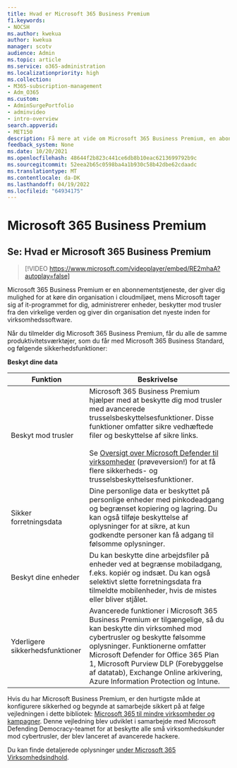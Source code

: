 ```yaml
---
title: Hvad er Microsoft 365 Business Premium
f1.keywords:
- NOCSH
ms.author: kwekua
author: kwekua
manager: scotv
audience: Admin
ms.topic: article
ms.service: o365-administration
ms.localizationpriority: high
ms.collection:
- M365-subscription-management
- Adm_O365
ms.custom:
- AdminSurgePortfolio
- adminvideo
- intro-overview
search.appverid:
- MET150
description: Få mere at vide om Microsoft 365 Business Premium, en abonnementstjeneste, der tager sig af it-delen for dig.
feedback_system: None
ms.date: 10/20/2021
ms.openlocfilehash: 48644f2b823c441ce6db8b10eac6213699792b9c
ms.sourcegitcommit: 52eea2b65c0598ba4a1b930c58b42dbe62cdaadc
ms.translationtype: MT
ms.contentlocale: da-DK
ms.lasthandoff: 04/19/2022
ms.locfileid: "64934175"
---
```

# <a name="microsoft-365-business-premium"></a>Microsoft 365 Business Premium

## <a name="watch-what-is-microsoft-365-business-premium"></a>Se: Hvad er Microsoft 365 Business Premium

> [!VIDEO https://www.microsoft.com/videoplayer/embed/RE2mhaA?autoplay=false]

Microsoft 365 Business Premium er en abonnementstjeneste, der giver dig mulighed for at køre din organisation i cloudmiljøet, mens Microsoft tager sig af it-programmet for dig, administrerer enheder, beskytter mod trusler fra den virkelige verden og giver din organisation det nyeste inden for virksomhedssoftware.

Når du tilmelder dig Microsoft 365 Business Premium, får du alle de samme produktivitetsværktøjer, som du får med Microsoft 365 Business Standard, og følgende sikkerhedsfunktioner:

**Beskyt dine data**


|Funktion|Beskrivelse|
| --- | --- |
| Beskyt mod trusler | Microsoft 365 Business Premium hjælper med at beskytte dig mod trusler med avancerede trusselsbeskyttelsesfunktioner. Disse funktioner omfatter sikre vedhæftede filer og beskyttelse af sikre links. <br/><br/>Se [Oversigt over Microsoft Defender til virksomheder](../../security/defender-business/mdb-overview.md) (prøveversion!) for at få flere sikkerheds- og trusselsbeskyttelsesfunktioner. |
| Sikker forretningsdata | Dine personlige data er beskyttet på personlige enheder med pinkodeadgang og begrænset kopiering og lagring. Du kan også tilføje beskyttelse af oplysninger for at sikre, at kun godkendte personer kan få adgang til følsomme oplysninger. |
| Beskyt dine enheder | Du kan beskytte dine arbejdsfiler på enheder ved at begrænse mobiladgang, f.eks. kopiér og indsæt. Du kan også selektivt slette forretningsdata fra tilmeldte mobilenheder, hvis de mistes eller bliver stjålet. |
| Yderligere sikkerhedsfunktioner | Avancerede funktioner i Microsoft 365 Business Premium er tilgængelige, så du kan beskytte din virksomhed mod cybertrusler og beskytte følsomme oplysninger. Funktionerne omfatter Microsoft Defender for Office 365 Plan 1, Microsoft Purview DLP (Forebyggelse af datatab), Exchange Online arkivering, Azure Information Protection og Intune. |

Hvis du har Microsoft Business Premium, er den hurtigste måde at konfigurere sikkerhed og begynde at samarbejde sikkert på at følge vejledningen i dette bibliotek: [Microsoft 365 til mindre virksomheder og kampagner](../../business-premium/index.md). Denne vejledning blev udviklet i samarbejde med Microsoft Defending Democracy-teamet for at beskytte alle små virksomhedskunder mod cybertrusler, der blev lanceret af avancerede hackere. 

Du kan finde detaljerede oplysninger [under Microsoft 365 Virksomhedsindhold](../../admin/index.yml).

